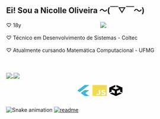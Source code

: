  ## Ei! Sou a Nicolle Oliveira 〜(￣▽￣〜) 
 <img align= "right" width= "250" src="https://pa1.narvii.com/6580/8098c6e9207376889eeb0532d9f5a0723c4d73f5_hq.gif"/>


<div>
    ♡ 18y <br><br>
    ♡ Técnico em Desenvolvimento de Sistemas - Coltec <br><br>
    ♡ Atualmente cursando Matemática Computacional - UFMG <br>
</div>
<br><br><br>
<div>
  <a href="https://github.com/NicolleTO">
    <img height=150 align="center" src="https://github-readme-stats.vercel.app/api?username=NicolleTO&hide=contribs,prs&show_icons=true&theme=omni"/>
    <img height=150 align="center" src="https://github-readme-stats.vercel.app/api/top-langs/?username=NicolleTO&layout=compact&theme=omni" />
  </a>
</div>

<div align="center" style:"display: inline_block><br>
  <img align="center" alt="Flutter" height="30" width="40" src="https://github.com/devicons/devicon/blob/master/icons/flutter/flutter-plain.svg">
  <img align="center" alt="Flutter" height="30" width="40" src="https://github.com/devicons/devicon/blob/master/icons/javascript/javascript-plain.svg">
  <img align="center" alt="Flutter" height="30" width="40" src="https://github.com/devicons/devicon/blob/master/icons/unity/unity-plain.svg">
</div>

##

![Snake animation](https://github.com/NicolleTO/NicolleTO/blob/output/github-contribution-grid-snake.svg)
[![readme](https://github-readme-stats.vercel.app/api/pin/?username=NicolleTO&repo=NicolleTO&theme=react)](https://github.com/NicolleTO/NicolleTO)



